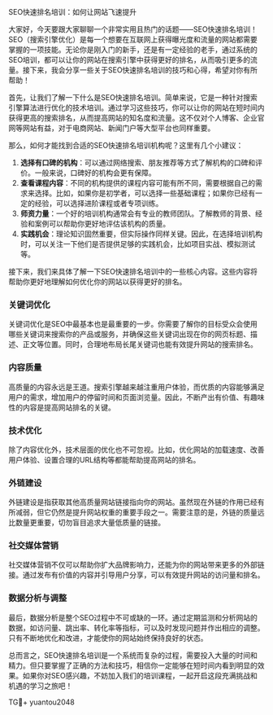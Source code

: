 SEO快速排名培训：如何让网站飞速提升

大家好，今天要跟大家聊聊一个非常实用且热门的话题——SEO快速排名培训！SEO（搜索引擎优化）是每一个想要在互联网上获得曝光度和流量的网站都需要掌握的一项技能。无论你是刚入门的新手，还是有一定经验的老手，通过系统的SEO培训，都可以让你的网站在搜索引擎中获得更好的排名，从而吸引更多的流量。接下来，我会分享一些关于SEO快速排名培训的技巧和心得，希望对你有所帮助！

首先，让我们了解一下什么是SEO快速排名培训。简单来说，它是一种针对搜索引擎算法进行优化的技术培训。通过学习这些技巧，你可以让你的网站在短时间内获得更高的搜索排名，从而提高网站的知名度和流量。这不仅对个人博客、企业官网等网站有益，对于电商网站、新闻门户等大型平台也同样重要。

那么，如何才能找到合适的SEO快速排名培训机构呢？这里有几个小建议：

1. **选择有口碑的机构**：可以通过网络搜索、朋友推荐等方式了解机构的口碑和评价。一般来说，口碑好的机构会更有保障。
2. **查看课程内容**：不同的机构提供的课程内容可能有所不同，需要根据自己的需求来选择。比如，如果你是初学者，可以选择一些基础课程；如果你已经有一定的经验，可以选择进阶课程或者专项训练。
3. **师资力量**：一个好的培训机构通常会有专业的教师团队。了解教师的背景、经验和案例可以帮助你更好地评估该机构的质量。
4. **实践机会**：理论知识固然重要，但实际操作同样关键。因此，在选择培训机构时，可以关注一下他们是否提供足够的实践机会，比如项目实战、模拟测试等。

接下来，我们来具体了解一下SEO快速排名培训中的一些核心内容。这些内容将帮助你更好地理解如何优化你的网站以获得更好的排名。

### 关键词优化
关键词优化是SEO中最基本也是最重要的一步。你需要了解你的目标受众会使用哪些关键词来搜索你的产品或服务，并确保这些关键词出现在你的网页标题、描述、正文等位置。同时，合理地布局长尾关键词也能有效提升网站的搜索排名。

### 内容质量
高质量的内容永远是王道。搜索引擎越来越注重用户体验，而优质的内容能够满足用户的需求，增加用户的停留时间和页面浏览量。因此，不断产出有价值、有趣味性的内容是提高网站排名的关键。

### 技术优化
除了内容优化外，技术层面的优化也不可忽视。比如，优化网站的加载速度、改善用户体验、设置合理的URL结构等都能帮助提高网站的排名。

### 外链建设
外链建设是指获取其他高质量网站链接指向你的网站。虽然现在外链的作用已经有所减弱，但它仍然是提升网站权重的重要手段之一。需要注意的是，外链的质量远比数量更重要，切勿盲目追求大量低质量的链接。

### 社交媒体营销
社交媒体营销不仅可以帮助你扩大品牌影响力，还能为你的网站带来更多的外部链接。通过发布有价值的内容并引导用户分享，可以有效提升网站的访问量和排名。

### 数据分析与调整
最后，数据分析是整个SEO过程中不可或缺的一环。通过定期监测和分析网站的数据，如访问量、跳出率、转化率等指标，可以及时发现问题并作出相应的调整。只有不断地优化和改进，才能使你的网站始终保持良好的状态。

总而言之，SEO快速排名培训是一个系统而复杂的过程，需要投入大量的时间和精力。但只要掌握了正确的方法和技巧，相信你一定能够在短时间内看到明显的效果。如果你对SEO感兴趣，不妨加入我们的培训课程，一起开启这段充满挑战和机遇的学习之旅吧！

TG💪+ yuantou2048